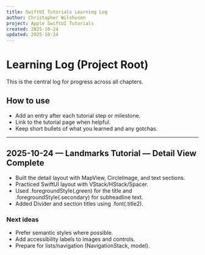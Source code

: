 ```yaml
---
title: SwiftUI Tutorials Learning Log
author: Christopher Wilshusen
project: Apple SwiftUI Tutorials
created: 2025-10-24
updated: 2025-10-24
---
```


# Learning Log (Project Root)

This is the central log for progress across all chapters.

## How to use
- Add an entry after each tutorial step or milestone.
- Link to the tutorial page when helpful.
- Keep short bullets of what you learned and any gotchas.

---

## 2025-10-24 — Landmarks Tutorial — Detail View Complete
- Built the detail layout with MapView, CircleImage, and text sections.
- Practiced SwiftUI layout with VStack/HStack/Spacer.
- Used .foregroundStyle(.green) for the title and .foregroundStyle(.secondary) for subheadline text.
- Added Divider and section titles using .font(.title2).

### Next ideas
- Prefer semantic styles where possible.
- Add accessibility labels to images and controls.
- Prepare for lists/navigation (NavigationStack, model).
